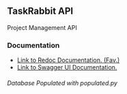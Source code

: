 ## TaskRabbit API
Project Management API

### Documentation
- [Link to Redoc Documentation. (Fav.)](https://web-production-20fb.up.railway.app/redoc/)
- [Link to Swagger UI Documentation.](https://web-production-20fb.up.railway.app/docs/)

###### Database Populated with populated.py
